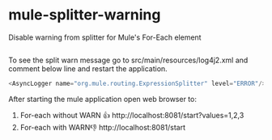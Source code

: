 # mule-splitter-warning
Disable warning from splitter for Mule's For-Each element

```

```

To see the split warn message go to src/main/resources/log4j2.xml and comment below line and restart the application.
```java
<AsyncLogger name="org.mule.routing.ExpressionSplitter" level="ERROR"/>
```
After starting the mule application open web browser to:
1. For-each without WARN :+1: http://localhost:8081/start?values=1,2,3
2. For-each with WARN:-1: http://localhost:8081/start
